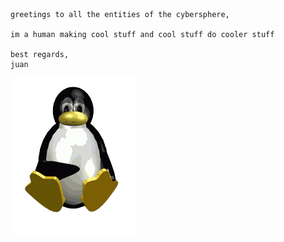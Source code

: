 ```
greetings to all the entities of the cybersphere,

im a human making cool stuff and cool stuff do cooler stuff

best regards,
juan
```

<img src="https://raw.githubusercontent.com/v4rgas/v4rgas/main/me.gif"/>
